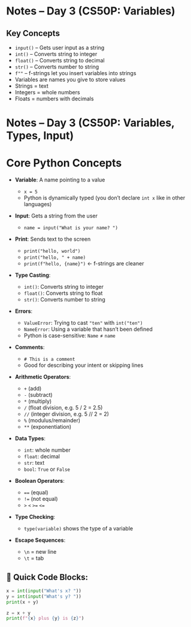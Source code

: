 # Notes – Day 3 (CS50P: Variables)

## Key Concepts
- `input()` – Gets user input as a string
- `int()` – Converts string to integer
- `float()` – Converts string to decimal
- `str()` – Converts number to string
- `f""` – f-strings let you insert variables into strings
- Variables are names you give to store values
- Strings = text
- Integers = whole numbers
- Floats = numbers with decimals


# Notes – Day 3 (CS50P: Variables, Types, Input)

# Core Python Concepts

- **Variable**: A name pointing to a value
  - `x = 5`
  - Python is dynamically typed (you don’t declare `int x` like in other languages)

- **Input**: Gets a string from the user
  - `name = input("What is your name? ")`

- **Print**: Sends text to the screen
  - `print("hello, world")`
  - `print("hello, " + name)`
  - `print(f"hello, {name}")` ← f-strings are cleaner

- **Type Casting**:
  - `int()`: Converts string to integer
  - `float()`: Converts string to float
  - `str()`: Converts number to string

- **Errors**:
  - `ValueError`: Trying to cast `"ten"` with `int("ten")`
  - `NameError`: Using a variable that hasn’t been defined
  - Python is case-sensitive: `Name` ≠ `name`

- **Comments**:
  - `# This is a comment`
  - Good for describing your intent or skipping lines

- **Arithmetic Operators**:
  - `+` (add)
  - `-` (subtract)
  - `*` (multiply)
  - `/` (float division, e.g. 5 / 2 = 2.5)
  - `//` (integer division, e.g. 5 // 2 = 2)
  - `%` (modulus/remainder)
  - `**` (exponentiation)

- **Data Types**:
  - `int`: whole number
  - `float`: decimal
  - `str`: text
  - `bool`: `True` or `False`

- **Boolean Operators**:
  - `==` (equal)
  - `!=` (not equal)
  - `>` `<` `>=` `<=`

- **Type Checking**:
  - `type(variable)` shows the type of a variable

- **Escape Sequences**:
  - `\n` = new line
  - `\t` = tab

## 🧠 Quick Code Blocks:
```python
x = int(input("What's x? "))
y = int(input("What's y? "))
print(x + y)

z = x + y
print(f"{x} plus {y} is {z}")
